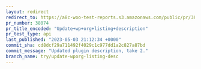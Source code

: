 ```yaml
---
layout: redirect
redirect_to: https://a8c-woo-test-reports.s3.amazonaws.com/public/pr/38074/api/index.html
pr_number: 38074
pr_title_encoded: "Update+wp+org+listing+description"
pr_test_type: api
last_published: "2023-05-03 21:12:34 +0000"
commit_sha: cd8dcf29a711492f4029c1c977dd1a2c827a87bd
commit_message: "Updated plugin description, take 2."
branch_name: try/update-wporg-listing-desc
---
```

